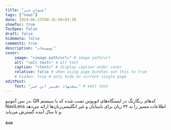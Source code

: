 ```yaml
---
title: "عنوان خبر"
tags: ["news"]
date: 2024-06-23T00:16:56+03:30
showToc: true
TocOpen: false
draft: false
hidemeta: false
comments: true
description: "توضیحات"
cover:
    image: "<image path/url>" # image path/url
    alt: "<alt text>" # alt text
    caption: "<text>" # display caption under cover
    relative: false # when using page bundles set this to true
    # hidden: true # only hide on current single page
editPost:
    Text: "پیشنهاد تغییر این خبر" # edit text
---
```


در سن آنتونیو، QR کدهای رنگارنگ در ایستگاه‌های اتوبوس نصب شده که با سیستم NaviLens اطلاعات مسیر را به ۳۴ زبان برای نابینایان و غیر انگلیسی‌زبان‌ها ارائه می‌دهد و تا سال آینده گسترش می‌یابد.

[منبع](https://B2n.ir/q99875)